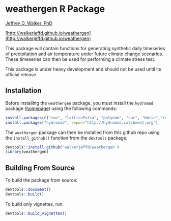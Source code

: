 weathergen R Package
====================

[Jeffrey D. Walker, PhD](http://walkerjeff.com)

[http://walkerjeffd.github.io/weathergen](http://walkerjeffd.github.io/weathergen)

This package will contain functions for generating synthetic daily timeseries of precipitation and air temperature under future climate change scenarios. These timeseries can then be used for performing a climate stress test.

This package is under heavy development and should not be used until its official release.

## Installation

Before installing the `weathergen` package, you must install the `hydromad` package ([homepage](http://hydromad.catchment.org/)) using the following commands:

```r
install.packages(c("zoo", "latticeExtra", "polynom", "car", "Hmisc","reshape"))
install.packages("hydromad", repos="http://hydromad.catchment.org")
```

The `weathergen` package can then be installed from this github repo using the `install_github()` function from the `devtools` package.

```R
devtools::install_github('walkerjeffd/weathergen')
library(weathergen)
```

## Building From Source

To build the package from source:

```R
devtools::document()
devtools::build()
```

To build only vignettes, run:

```R
devtools::build_vignettes()
```
